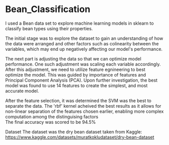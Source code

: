 # Bean_Classification
I used a Bean data set to explore machine learning models in sklearn to classify bean types using their properties. 

The initial stage was to explore the dataset to gain an understanding of how the data were arranged and other factors such as colinearity between the variables, which may end up negatively affecting our model's performance.

The next part is adjusting the data so that we can optimize model performance. One such adjustment was scaling each variable accordingly. \
After this adjustment, we need to utilize feature egnineering to best optimize the model. This was guided by importance of features and Principal Component Analysis (PCA). Upon further investigation, the best model was found to use 14 features to create the simplest, and most accurate model.

After the feature selection, it was determined the SVM was the best to separate the data. The 'rbf' kernel acheived the best results as it allows for non-linear separation of the features chosen earlier, enabling more complex computation among the distinguising factors \
The final accuracy was scored to be 94.5%

Dataset
The dataset was the dry bean dataset taken from Kaggle: https://www.kaggle.com/datasets/muratkokludataset/dry-bean-dataset

